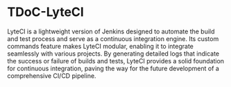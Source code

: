 # TDoC-LyteCI
LyteCI is a lightweight version of Jenkins designed to automate the build and test process and serve as a continuous integration engine. Its custom commands feature makes LyteCI modular, enabling it to integrate seamlessly with various projects. By generating detailed logs that indicate the success or failure of builds and tests, LyteCI provides a solid foundation for continuous integration, paving the way for the future development of a comprehensive CI/CD pipeline.
